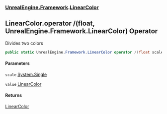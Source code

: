 ### [UnrealEngine.Framework](./UnrealEngine-Framework.md 'UnrealEngine.Framework').[LinearColor](./UnrealEngine-Framework-LinearColor.md 'UnrealEngine.Framework.LinearColor')
## LinearColor.operator /(float, UnrealEngine.Framework.LinearColor) Operator
Divides two colors  
```csharp
public static UnrealEngine.Framework.LinearColor operator /(float scale, UnrealEngine.Framework.LinearColor value);
```
#### Parameters
<a name='UnrealEngine-Framework-LinearColor-op_Division(float_UnrealEngine-Framework-LinearColor)-scale'></a>
`scale` [System.Single](https://docs.microsoft.com/en-us/dotnet/api/System.Single 'System.Single')  
  
<a name='UnrealEngine-Framework-LinearColor-op_Division(float_UnrealEngine-Framework-LinearColor)-value'></a>
`value` [LinearColor](./UnrealEngine-Framework-LinearColor.md 'UnrealEngine.Framework.LinearColor')  
  
#### Returns
[LinearColor](./UnrealEngine-Framework-LinearColor.md 'UnrealEngine.Framework.LinearColor')  
